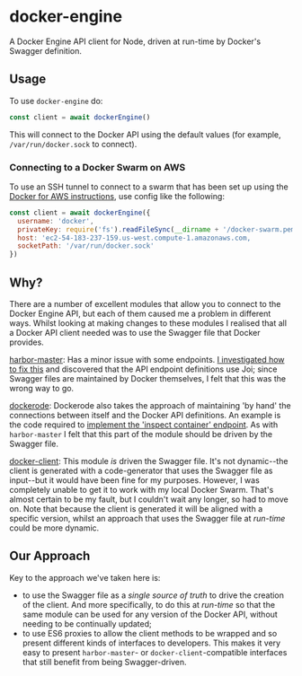 # docker-engine

A Docker Engine API client for Node, driven at run-time by Docker's Swagger definition.

## Usage

To use `docker-engine` do:

```javascript
const client = await dockerEngine()
```

This will connect to the Docker API using the default values (for example, `/var/run/docker.sock` to connect).

### Connecting to a Docker Swarm on AWS

To use an SSH tunnel to connect to a swarm that has been set up using the [Docker for AWS instructions](https://docs.docker.com/docker-for-aws/), use config like the following:

```javascript
const client = await dockerEngine({
  username: 'docker',
  privateKey: require('fs').readFileSync(__dirname + '/docker-swarm.pem', 'utf8'),
  host: 'ec2-54-183-237-159.us-west.compute-1.amazonaws.com,
  socketPath: '/var/run/docker.sock'
})
```

## Why?

There are a number of excellent modules that allow you to connect to the Docker Engine API, but each of them caused me a problem in different ways. Whilst looking at making changes to these modules I realised that all a Docker API client needed was to use the Swagger file that Docker provides.

[harbor-master](https://www.npmjs.com/package/harbor-master): Has a minor issue with some endpoints. [I investigated how to fix this](https://github.com/arhea/harbor-master/issues/6#issuecomment-393490613) and discovered that the API endpoint definitions use Joi; since Swagger files are maintained by Docker themselves, I felt that this was the wrong way to go.

[dockerode](https://www.npmjs.com/package/dockerode): Dockerode also takes the approach of maintaining 'by hand' the connections between itself and the Docker API definitions. An example is the code required to [implement the 'inspect container' endpoint](https://github.com/apocas/dockerode/blob/master/lib/container.js#L46). As with `harbor-master` I felt that this part of the module should be driven by the Swagger file.

[docker-client](https://www.npmjs.com/package/docker-client): This module *is* driven the Swagger file. It's not dynamic--the client is generated with a code-generator that uses the Swagger file as input--but it would have been fine for my purposes. However, I was completely unable to get it to work with my local Docker Swarm. That's almost certain to be my fault, but I couldn't wait any longer, so had to move on. Note that because the client is generated it will be aligned with a specific version, whilst an approach that uses the Swagger file at *run-time* could be more dynamic.

## Our Approach

Key to the approach we've taken here is:

* to use the Swagger file as a *single source of truth* to drive the creation of the client. And more specifically, to do this at *run-time* so that the same module can be used for any version of the Docker API, without needing to be continually updated;
* to use ES6 proxies to allow the client methods to be wrapped and so present different kinds of interfaces to developers. This makes it very easy to present `harbor-master`- or `docker-client`-compatible interfaces that still benefit from being Swagger-driven.
